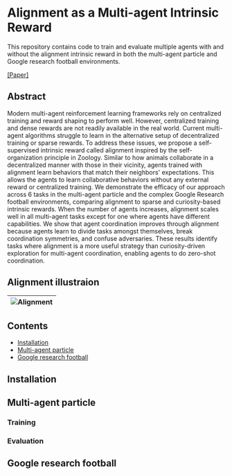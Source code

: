 # Alignment as a Multi-agent Intrinsic Reward

This repository contains code to train and evaluate multiple agents with and without 
the alignment intrinsic reward in both the multi-agent particle and Google research 
football environments.

[[Paper]]()

## Abstract

Modern multi-agent reinforcement learning frameworks rely on centralized training and reward shaping to perform well.
However, centralized training and dense rewards are not readily available in the real world. 
Current multi-agent algorithms struggle to learn in the alternative setup of decentralized training or sparse rewards.
To address these issues, we propose a self-supervised intrinsic reward called alignment inspired by the self-organization principle in Zoology.
Similar to how animals collaborate in a decentralized manner with those in their vicinity, agents trained with alignment learn behaviors that match their neighbors' expectations.
This allows the agents to learn collaborative behaviors without any external reward or centralized training.
We demonstrate the efficacy of our approach across 6 tasks in the multi-agent particle and the complex Google Research football environments, comparing alignment to sparse and curiosity-based intrinsic rewards.
When the number of agents increases, alignment scales well in all multi-agent tasks except for one where agents have different capabilities.
We show that agent coordination improves through alignment because agents learn to divide tasks amongst themselves, break coordination symmetries, and confuse adversaries.
These results identify tasks where alignment is a more useful strategy than curiosity-driven exploration for multi-agent coordination, enabling agents to do zero-shot coordination.

## Alignment illustraion

| ![Alignment](https://github.com/StanfordVL/alignment/raw/main/docs/alignment.png) |
|:--:|

## Contents
- [Installation](#installation)
- [Multi-agent particle](#map)
- [Google research football](#gfootball)

## Installation

## Multi-agent particle

### Training

### Evaluation

## Google research football


